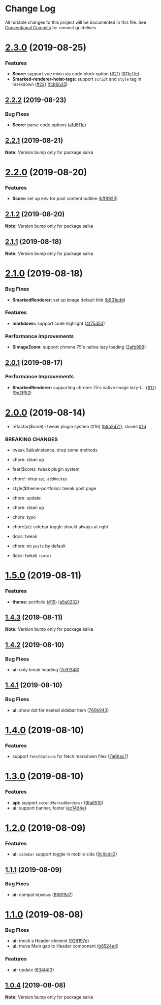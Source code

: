 # Change Log

All notable changes to this project will be documented in this file.
See [Conventional Commits](https://conventionalcommits.org) for commit guidelines.

# [2.3.0](https://github.com/evillt/saika/compare/saika@2.2.2...saika@2.3.0) (2019-08-25)


### Features

* **$core:** support vue mixin via code block option ([#21](https://github.com/evillt/saika/issues/21)) ([811ef7e](https://github.com/evillt/saika/commit/811ef7e))
* **$marked-renderer-hoist-tags:** support `script` and `style` tag in markdown ([#22](https://github.com/evillt/saika/issues/22)) ([fcb6b35](https://github.com/evillt/saika/commit/fcb6b35))





## [2.2.2](https://github.com/evillt/saika/compare/saika@2.2.1...saika@2.2.2) (2019-08-23)


### Bug Fixes

* **$core:** parse code options ([a1d6f1e](https://github.com/evillt/saika/commit/a1d6f1e))





## [2.2.1](https://github.com/evillt/saika/compare/saika@2.2.0...saika@2.2.1) (2019-08-21)

**Note:** Version bump only for package saika





# [2.2.0](https://github.com/evillt/saika/compare/saika@2.1.2...saika@2.2.0) (2019-08-20)


### Features

* **$core:** set up env for post content outline ([bff8923](https://github.com/evillt/saika/commit/bff8923))





## [2.1.2](https://github.com/evillt/saika/compare/saika@2.1.1...saika@2.1.2) (2019-08-20)

**Note:** Version bump only for package saika





## [2.1.1](https://github.com/evillt/saika/compare/saika@2.1.0...saika@2.1.1) (2019-08-18)

**Note:** Version bump only for package saika





# [2.1.0](https://github.com/evillt/saika/compare/saika@2.0.1...saika@2.1.0) (2019-08-18)


### Bug Fixes

* **$markedRenderer:** set up image default title ([b931edd](https://github.com/evillt/saika/commit/b931edd))


### Features

* **markdown:** support code highlight ([4f75d50](https://github.com/evillt/saika/commit/4f75d50))


### Performance Improvements

* **$ImageZoom:** support chrome 75's native lazy loading ([2afb989](https://github.com/evillt/saika/commit/2afb989))





## [2.0.1](https://github.com/evillt/saika/compare/saika@2.0.0...saika@2.0.1) (2019-08-17)


### Performance Improvements

* **$markedRenderer:** supporting chrome 75's native image lazy-l… ([#17](https://github.com/evillt/saika/issues/17)) ([9e2ff52](https://github.com/evillt/saika/commit/9e2ff52))





# [2.0.0](https://github.com/evillt/saika/compare/saika@1.5.0...saika@2.0.0) (2019-08-14)


* refactor($core)!: tweak plugin system (#16) ([b9a2471](https://github.com/evillt/saika/commit/b9a2471)), closes [#16](https://github.com/evillt/saika/issues/16)


### BREAKING CHANGES

* tweak SaikaInstance, drop some methods

* chore: clean up

* feat($core): tweak plugin system

* chore!: drop `api.addRoutes`

* style($theme-portfolio): tweak post page

* chore: update

* chore: clean up

* chore: typo

* chore(ui): sidebar toggle should always at right

* docs: tweak

* chore: no `posts` by default

* docs: tweak `router`





# [1.5.0](https://github.com/evillt/saika/compare/saika@1.4.3...saika@1.5.0) (2019-08-11)


### Features

* **theme:** portfolio ([#15](https://github.com/evillt/saika/issues/15)) ([a5a0232](https://github.com/evillt/saika/commit/a5a0232))





## [1.4.3](https://github.com/evillt/saika/compare/saika@1.4.2...saika@1.4.3) (2019-08-11)

**Note:** Version bump only for package saika





## [1.4.2](https://github.com/evillt/saika/compare/saika@1.4.1...saika@1.4.2) (2019-08-10)


### Bug Fixes

* **ui:** only break heading ([7c91348](https://github.com/evillt/saika/commit/7c91348))





## [1.4.1](https://github.com/evillt/saika/compare/saika@1.4.0...saika@1.4.1) (2019-08-10)


### Bug Fixes

* **ui:** show dot for nested sidebar item ([760b943](https://github.com/evillt/saika/commit/760b943))





# [1.4.0](https://github.com/evillt/saika/compare/saika@1.3.0...saika@1.4.0) (2019-08-10)


### Features

* support `fetchOptions` for fetch markdown files ([7a66ac7](https://github.com/evillt/saika/commit/7a66ac7))





# [1.3.0](https://github.com/evillt/saika/compare/saika@1.2.0...saika@1.3.0) (2019-08-10)


### Features

* **api:** support `extendMarkedRenderer` ([9fa6510](https://github.com/evillt/saika/commit/9fa6510))
* **ui:** support banner, footer ([ec14d4e](https://github.com/evillt/saika/commit/ec14d4e))





# [1.2.0](https://github.com/evillt/saika/compare/saika@1.1.1...saika@1.2.0) (2019-08-09)


### Features

* **ui:** `sidebar` support toggle in mobile side ([9c6adc2](https://github.com/evillt/saika/commit/9c6adc2))





## [1.1.1](https://github.com/evillt/saika/compare/saika@1.1.0...saika@1.1.1) (2019-08-09)


### Bug Fixes

* **ui:** compat `Windows` ([86819d7](https://github.com/evillt/saika/commit/86819d7))





# [1.1.0](https://github.com/evillt/saika/compare/saika@1.0.4...saika@1.1.0) (2019-08-08)


### Bug Fixes

* **ui:** mock a Header element ([928197d](https://github.com/evillt/saika/commit/928197d))
* **ui:** move Main gap to Header component ([b6524e4](https://github.com/evillt/saika/commit/b6524e4))


### Features

* **ui:** update ([634f4f3](https://github.com/evillt/saika/commit/634f4f3))





## [1.0.4](https://github.com/evillt/saika/compare/saika@1.0.3...saika@1.0.4) (2019-08-08)

**Note:** Version bump only for package saika
